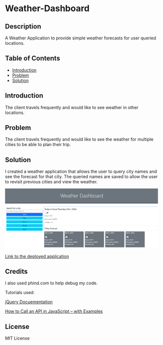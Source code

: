 # Weather-Dashboard

## Description

A Weather Application to provide simple weather forecasts for user queried locations.

## Table of Contents

- [Introduction](#introduction)
- [Problem](#problem)
- [Solution](#solution)

## Introduction

The client travels frequently and would like to see weather in other locations.

## Problem

The client travels frequently and would like to see the weather for multiple cities to be able to plan their trip.

## Solution

I created a weather application that allows the user to query city names and see the forecast for that city. The queried names are saved to allow the user to revisit previous cities and view the weather.

![Screenshot of the planner](./assets/Screenshots/screenshot.png)

[Link to the deployed application](https://ktetsuyama.github.io/Work-Day-Scheduler/)

## Credits

I also used phind.com to help debug my code.

Tutorials used:

[jQuery Docuementation](https://api.jquery.com/)

[How to Call an API in JavaScript – with Examples](https://www.freecodecamp.org/news/make-api-calls-in-javascript/)

## License

MIT License
